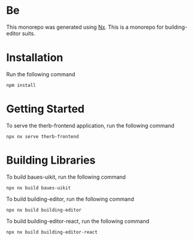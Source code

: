 

# Be

This monorepo was generated using [Nx](https://nx.dev).
This is a monorepo for building-editor suits.

# Installation

Run the following command
```
npm install
```

# Getting Started
To serve the therb-frontend application, run the following command
```
npx nx serve therb-frontend 
``` 

# Building Libraries

To build baues-uikit, run the following command
```
npx nx build baues-uikit 
```
To build building-editor, run the following command
```
npx nx build building-editor 
```
To build building-editor-react, run the following command
```
npx nx build building-editor-react 
```
